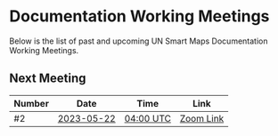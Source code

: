 # Documentation Working Meetings

Below is the list of past and upcoming UN Smart Maps Documentation Working Meetings.

## Next Meeting

Number |  Date | Time | Link
|-----|--------|------|------|
#2 | [2023-05-22](./2023-05-22.md) | [04:00 UTC](https://www.timeanddate.com/worldclock/fixedtime.html?msg=UN+Smart+Maps+International+Meetup&iso=20230522T04&p1=1440&ah=1) | [Zoom Link](https://ucla.zoom.us/j/93249046195)|

<!-- ### Past Meetups -->